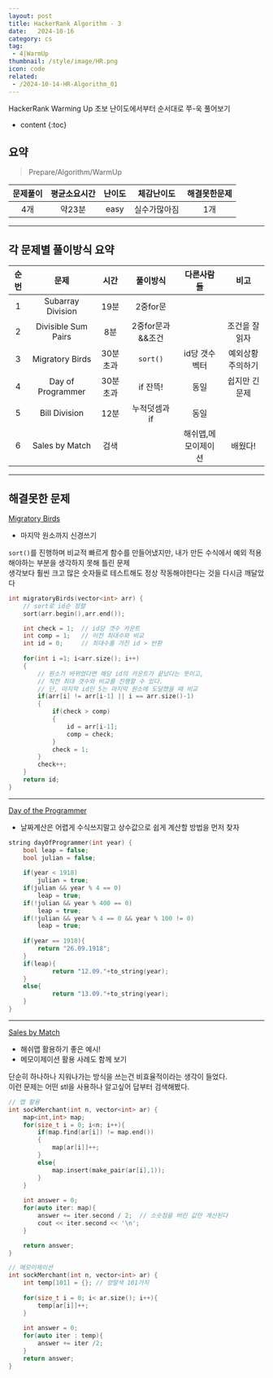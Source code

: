 ```yaml
---
layout: post
title: HackerRank Algorithm - 3
date:   2024-10-16
category: cs
tag:
 - 4|WarmUp
thumbnail: /style/image/HR.png
icon: code
related: 
 - /2024-10-14-HR-Algorithm_01
---
```


HackerRank Warming Up 초보 난이도에서부터 순서대로 쭈-욱 풀어보기  

* content
{:toc}


##  요약

> Prepare/Algorithm/WarmUp

|문제풀이|평균소요시간|난이도|체감난이도|해결못한문제|
|:---:|:---:|:---:|:---:|:---:|
|4개|약23분|easy|실수가많아짐|1개|

***

##  각 문제별 풀이방식 요약

|순번|문제|시간|풀이방식|다른사람들|비고|
|:---:|:---:|:---:|:---:|:---:|:---:|
|1|Subarray Division|19분|2중for문| | |
|2|Divisible Sum Pairs|8분|2중for문과 &&조건| |조건을 잘 읽자|
|3|Migratory Birds|30분초과|`sort()`|id당 갯수 벡터|예외상황 주의하기|
|4|Day of Programmer|30분초과|if 잔뜩!|동일|쉽지만 긴문제|
|5|Bill Division|12분|누적덧셈과 if|동일||
|6|Sales by Match|검색| |해쉬맵,메모이제이션|배웠다!|

***
##  해결못한 문제 

[Migratory Birds](https://www.hackerrank.com/challenges/migratory-birds/problem?isFullScreen=true)

+ 마지막 원소까지 신경쓰기  

`sort()`를 진행하며 비교적 빠르게 함수를 만들어냈지만,
내가 만든 수식에서 예외 적용해야하는 부분을 생각하지 못해 틀린 문제  
생각보다 훨씬 크고 많은 숫자들로 테스트해도 정상 작동해야한다는 것을 다시금 깨달았다  

```cpp
int migratoryBirds(vector<int> arr) {
    // sort로 id순 정렬
    sort(arr.begin(),arr.end());

    int check = 1;  // id당 갯수 카운트
    int comp = 1;   // 이전 최대수와 비교
    int id = 0;     // 최대수를 가진 id > 반환
    
    for(int i =1; i<arr.size(); i++)
    {
        // 원소가 바뀌었다면 해당 id의 카운트가 끝났다는 뜻이고,
        // 직전 최대 갯수와 비교를 진행할 수 있다.
        // 단, 마지막 id인 5는 마지막 원소에 도달했을 때 비교
        if(arr[i] != arr[i-1] || i == arr.size()-1)
        {
            if(check > comp)
            {
                id = arr[i-1];
                comp = check;
            }
            check = 1;
        }
        check++;
    }
    return id;
}
```

***  

[Day of the Programmer](https://www.hackerrank.com/challenges/day-of-the-programmer/problem?isFullScreen=true)

+ 날짜계산은 어렵게 수식쓰지말고 상수값으로 쉽게 계산할 방법을 먼저 찾자

```cpp
string dayOfProgrammer(int year) {
    bool leap = false;
    bool julian = false;
    
    if(year < 1918)
        julian = true;
    if(julian && year % 4 == 0)
        leap = true;
    if(!julian && year % 400 == 0)
        leap = true;
    if(!julian && year % 4 == 0 && year % 100 != 0)
        leap = true;
        
    if(year == 1918){
        return "26.09.1918";
    }
    if(leap){
            return "12.09."+to_string(year);
    }
    else{
            return "13.09."+to_string(year);
    }
}
```

***

[Sales by Match](https://www.hackerrank.com/challenges/sock-merchant/problem?isFullScreen=true)

+ 해쉬맵 활용하기 좋은 예시!
+ 메모이제이션 활용 사례도 함께 보기

단순히 하나하나 지워나가는 방식을 쓰는건 비효율적이라는 생각이 들었다.  
이런 문제는 어떤 stl을 사용하나 알고싶어 답부터 검색해봤다.

```cpp
// 맵 활용
int sockMerchant(int n, vector<int> ar) {
    map<int,int> map;
    for(size_t i = 0; i<n; i++){
        if(map.find(ar[i]) != map.end())
        {
            map[ar[i]]++;
        }
        else{
            map.insert(make_pair(ar[i],1));
        }
    }
    
    int answer = 0;
    for(auto iter: map){
        answer += iter.second / 2;  // 소숫점을 버린 값만 계산된다
        cout << iter.second << '\n';
    }

    return answer;
}
```

```cpp
// 메모이제이션
int sockMerchant(int n, vector<int> ar) {
    int temp[101] = {}; // 양말색 101가지
    
    for(size_t i = 0; i< ar.size(); i++){
        temp[ar[i]]++;
    }
    
    int answer = 0;
    for(auto iter : temp){
        answer += iter /2;
    }
    return answer;
}
```

<br>